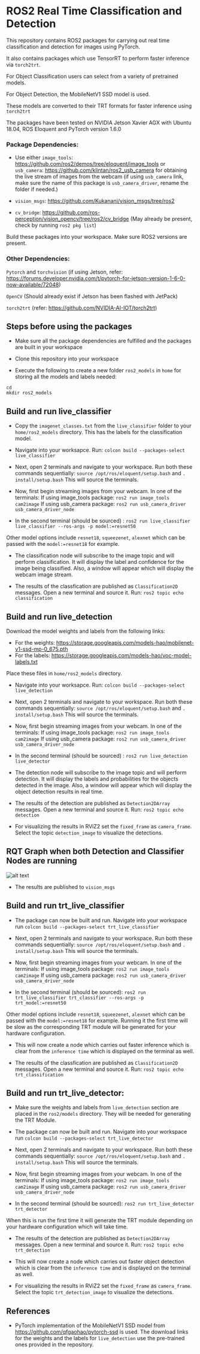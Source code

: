 # ROS2 Real Time Classification and Detection
This repository contains ROS2 packages for carrying out real time classification and detection for images using PyTorch.

It also contains packages which use TensorRT to perform faster inference via `torch2trt`.

For Object Classification users can select from a variety of pretrained models.

For Object Detection, the MobileNetV1 SSD model is used. 

These models are converted to their TRT formats for faster inference using `torch2trt`

The packages have been tested on NVIDIA Jetson Xavier AGX with Ubuntu 18.04, ROS Eloquent and PyTorch version 1.6.0
 
### Package Dependencies:

- Use either `image_tools`: https://github.com/ros2/demos/tree/eloquent/image_tools or `usb_camera`: https://github.com/klintan/ros2_usb_camera for obtaining the live stream of images from the webcam (if using `usb_camera` link, make sure the name of this package is `usb_camera_driver`, rename the folder if needed.)

- `vision_msgs`: https://github.com/Kukanani/vision_msgs/tree/ros2

- `cv_bridge`: https://github.com/ros-perception/vision_opencv/tree/ros2/cv_bridge (May already be present, check by running `ros2 pkg list`)

Build these packages into your workspace. Make sure ROS2 versions are present.


### Other Dependencies:

`Pytorch` and `torchvision` (if using Jetson, refer: https://forums.developer.nvidia.com/t/pytorch-for-jetson-version-1-6-0-now-available/72048)

`OpenCV` (Should already exist if Jetson has been flashed with JetPack)

`torch2trt` (refer: https://github.com/NVIDIA-AI-IOT/torch2trt)

## Steps before using the packages

- Make sure all the package dependencies are fulfilled and the packages are built in your workspace

- Clone this repository into your workspace

- Execute the following to create a new folder `ros2_models` in `home` for storing all the models and labels needed:

``` 
cd
mkdir ros2_models 
```


## Build and run live_classifier


- Copy the `imagenet_classes.txt` from the `live_classifier` folder to your `home/ros2_models` directory. This has the labels for the classification model.

- Navigate into your worksapce. Run: `colcon build --packages-select live_classifier`

- Next, open 2 terminals and navigate to your workspace. Run both these commands sequentially: 
`source /opt/ros/eloquent/setup.bash` and `. install/setup.bash` This will source the terminals.

- Now, first begin streaming images from your webcam. In one of the terminals: If using image_tools package: `ros2 run image_tools cam2image`
If using usb_camera package: `ros2 run usb_camera_driver usb_camera_driver_node`

- In the second terminal (should be sourced) :
`ros2 run live_classifier live_classifier --ros-args -p model:=resnet50`

 Other model options include `resnet18`, `squeezenet`, `alexnet` which can be passed with the `model:=resnet18` for example.

- The classification node will subscribe to the image topic and will perform classification.
It will display the label and confidence for the image being classified.
Also, a window will appear which will display the webcam image stream.

- The results of the classfication are published as `Classification2D` messages.
Open a new terminal and source it. Run: 
`ros2 topic echo classification`


## Build and run live_detection

Download the model weights and labels from the following links: 
- For the weights: https://storage.googleapis.com/models-hao/mobilenet-v1-ssd-mp-0_675.pth
- For the labels: https://storage.googleapis.com/models-hao/voc-model-labels.txt

Place these files in `home/ros2_models` directory.

- Navigate into your worksapce. Run: `colcon build --packages-select live_detection`

- Next, open 2 terminals and navigate to your workspace. Run both these commands sequentially: 
`source /opt/ros/eloquent/setup.bash` and  `. install/setup.bash` This will source the terminals.

- Now, first begin streaming images from your webcam. In one of the terminals: If using image_tools package: `ros2 run image_tools cam2image`
If using usb_camera package: `ros2 run usb_camera_driver usb_camera_driver_node`

- In the second terminal (should be sourced) :
`ros2 run live_detection live_detector`

- The detection node will subscribe to the image topic and will perform detection.
It will display the labels and probabilities for the objects detected in the image.
Also, a window will appear which will display the object detection results in real time.

- The results of the detection are published as `Detection2DArray` messages.
Open a new terminal and source it. Run: 
`ros2 topic echo detection`

- For visualizing the results in RViZ2 set the `fixed_frame` as `camera_frame`. Select the topic `detection_image` to visualize the detections.

## RQT Graph when both Detection and Classifier Nodes are running

![alt text](images/readme_image.png "Graph which shows nodes and topics")

- The results are published to `vision_msgs`

## Build and run trt_live_classifier

- The package can now be built and run. Navigate into your workspace run `colcon build --packages-select trt_live_classifier`

- Next, open 2 terminals and navigate to your workspace. Run both these commands sequentially: 
`source /opt/ros/eloquent/setup.bash` and  `. install/setup.bash` This will source the terminals.

- Now, first begin streaming images from your webcam. In one of the terminals: If using image_tools package: `ros2 run image_tools cam2image`
If using usb_camera package: `ros2 run usb_camera_driver usb_camera_driver_node`

- In the second terminal (should be sourced):
`ros2 run trt_live_classifier trt_classifier --ros-args -p trt_model:=resnet50`

 Other model options include `resnet18`, `squeezenet`, `alexnet` which can be passed with the `model:=resnet18` for example.
 Running it the first time will be slow as the corresponding TRT module will be generated for your hardware configuration.

- This will now create a node which carries out faster inference which is clear from the `inference time` which is displayed on the terminal as well. 

- The results of the classfication are published as `Classification2D` messages.
Open a new terminal and source it. Run: 
`ros2 topic echo trt_classification`

## Build and run trt_live_detector:

- Make sure the weights and labels from `live_detection` section are placed in the `ros2/models` directory. They will be needed for generating the TRT Module.

- The package can now be built and run. Navigate into your workspace run `colcon build --packages-select trt_live_detector`

- Next, open 2 terminals and navigate to your workspace. Run both these commands sequentially: 
`source /opt/ros/eloquent/setup.bash` and  `. install/setup.bash` This will source the terminals.

- Now, first begin streaming images from your webcam. In one of the terminals: If using image_tools package: `ros2 run image_tools cam2image`
If using usb_camera package: `ros2 run usb_camera_driver usb_camera_driver_node`

- In the second terminal (should be sourced):
`ros2 run trt_live_detector trt_detector`

When this is run the first time it will generate the TRT module depending on your hardware configuration which will take time.

- The results of the detection are published as `Detection2DArray` messages.
Open a new terminal and source it. Run: 
`ros2 topic echo trt_detection`

- This will now create a node which carries out faster object detection which is clear from the `inference time` and is displayed on the terminal as well.

- For visualizing the results in RViZ2 set the `fixed_frame` as `camera_frame`. Select the topic `trt_detection_image` to visualize the detections.


## References

- PyTorch implementation of the MobileNetV1 SSD model from https://github.com/qfgaohao/pytorch-ssd is used. The download links for the weights and the labels for `live_detection` use the pre-trained ones provided in the repository.












